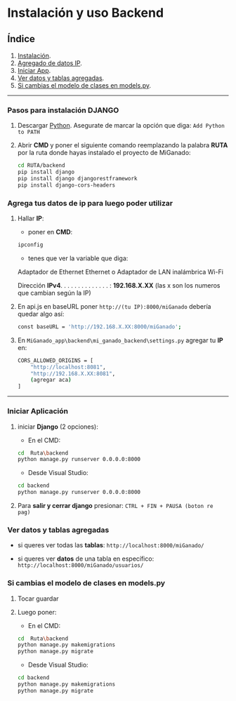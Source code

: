# Instalación y uso Backend 

## Índice
1. [Instalación](https://github.com/homerig/MiGanado_app/edit/main/README.md#pasos-para-instalaci%C3%B3n-django).
2. [Agregado de datos IP](https://github.com/homerig/MiGanado_app/edit/main/README.md#pasos-para-instalaci%C3%B3n-django).
3. [Iniciar App](https://github.com/homerig/MiGanado_app/edit/main/README.md#iniciar-aplicaci%C3%B3n).
4. [Ver datos y tablas agregadas](https://github.com/homerig/MiGanado_app/edit/main/README.md#ver-datos-y-tablas-agregadas).
5. [Si cambias el modelo de clases en models.py](https://github.com/homerig/MiGanado_app/edit/main/README.md#si-cambias-el-modelo-de-clases-en-modelspy).
   
___________________________________________________________________________________________
### Pasos para instalación DJANGO
1. Descargar [Python](https://www.python.org/). Asegurate de marcar la opción que diga: `Add Python to PATH`
2. Abrir **CMD** y poner el siguiente comando reemplazando la palabra **RUTA** por la ruta donde hayas instalado el proyecto de MiGanado:
   
   ```bash
   cd RUTA/backend
   pip install django
   pip install django djangorestframework
   pip install django-cors-headers
    ```
### Agrega tus datos de ip para luego poder utilizar
1. Hallar **IP**:
   - poner en **CMD**:
    ```bash
    ipconfig
     ```
   - tenes que ver la variable que diga:
     
   Adaptador de Ethernet Ethernet o Adaptador de LAN inalámbrica Wi-Fi

   Dirección **IPv4**. . . . . . . . . . . . . . : **192.168.X.XX** (las x son los numeros que cambian según la IP)
3. En api.js en baseURL poner `http://(tu IP):8000/miGanado`
   debería quedar algo así:
   
   ```bash
   const baseURL = 'http://192.168.X.XX:8000/miGanado';
   ```
4. En `MiGanado_app\backend\mi_ganado_backend\settings.py` agregar tu **IP** en:
   ```bash
   CORS_ALLOWED_ORIGINS = [
       "http://localhost:8081",
       "http://192.168.X.XX:8081", 
       (agregar aca) 
   ]
    ```
___________________________________________________________________________________________
### Iniciar Aplicación
1. iniciar **Django** (2 opciones):
   - En el CMD:

    ```bash
   cd  Ruta\backend
   python manage.py runserver 0.0.0.0:8000
   ```
   - Desde Visual Studio:

    ```bash
   cd backend
   python manage.py runserver 0.0.0.0:8000
   ``` 
3. Para **salir y cerrar django** presionar: `CTRL + FIN + PAUSA (boton re pag)`

### Ver datos y tablas agregadas
- si queres ver todas las **tablas**: `http://localhost:8000/miGanado/`

- si queres ver **datos** de una tabla en específico: `http://localhost:8000/miGanado/usuarios/`

###  Si cambias el modelo de clases en models.py
1. Tocar guardar
2. Luego poner:
   
   - En el CMD:

    ```bash
   cd  Ruta\backend
   python manage.py makemigrations
   python manage.py migrate
   ```
   - Desde Visual Studio:

    ```bash
   cd backend
   python manage.py makemigrations
   python manage.py migrate
   ``` 




